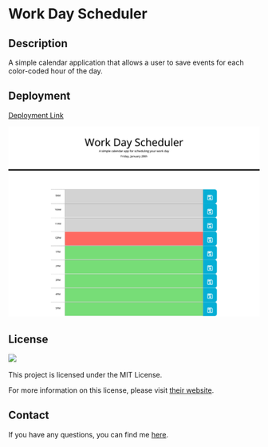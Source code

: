 # Work Day Scheduler

## Description
A simple calendar application that allows a user to save events for each color-coded hour of the day.

## Deployment
[Deployment Link](https://yyb613.github.io/work-day-scheduler)

![screenshot](assets/images/screenshot.png)

## License

<img src="https://img.shields.io/badge/license-MIT-red">
  
This project is licensed under the MIT License.

For more information on this license, please visit [their website](https://www.mit.edu/~amini/LICENSE.md).

## Contact
If you have any questions, you can find me [here](https://yyb613.github.io/portfolio).

